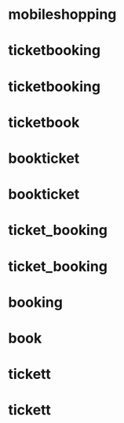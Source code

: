 # mobileshopping
# ticketbooking
# ticketbooking
# ticketbook
# bookticket
# bookticket
# ticket_booking
# ticket_booking
# booking
# book
# tickett
# tickett
